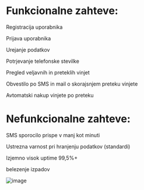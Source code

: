 # Funkcionalne zahteve:
Registracija uporabnika

Prijava uporabnika

Urejanje podatkov

Potrjevanje telefonske stevilke

Pregled veljavnih in preteklih vinjet

Obvestilo po SMS in mail o skorajsnjem preteku vinjete

Avtomatski nakup vinjete po preteku

# Nefunkcionalne zahteve:
SMS sporocilo prispe v manj kot minuti

Ustrezna varnost pri hranjenju podatkov (standardi)

Izjemno visok uptime 99,5%+

belezenje izpadov


![image](https://user-images.githubusercontent.com/33009862/158139508-88121a1b-78a3-4b9e-88b8-497e2ba0dfa5.png)
